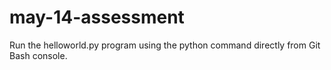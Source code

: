 # may-14-assessment

Run the helloworld.py program using the python command directly from Git Bash console.
